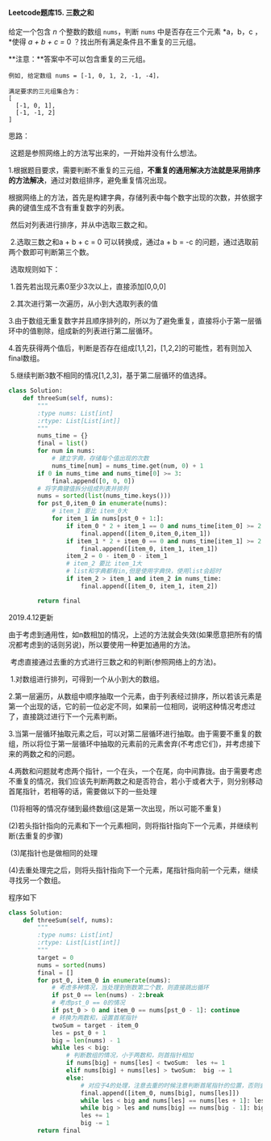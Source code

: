 #### Leetcode题库15. 三数之和

给定一个包含 *n* 个整数的数组 `nums`，判断 `nums` 中是否存在三个元素 *a，b，c ，*使得 *a + b + c =* 0 ？找出所有满足条件且不重复的三元组。

**注意：**答案中不可以包含重复的三元组。

```
例如, 给定数组 nums = [-1, 0, 1, 2, -1, -4]，

满足要求的三元组集合为：
[
  [-1, 0, 1],
  [-1, -1, 2]
]
```

思路：

​	这题是参照网络上的方法写出来的，一开始并没有什么想法。

​	1.根据题目要求，需要判断不重复的三元组，**不重复的通用解决方法就是采用排序的方法解决**，通过对数组排序，避免重复情况出现。

​	根据网络上的方法，首先是构建字典，存储列表中每个数字出现的次数，并依据字典的键值生成不含有重复数字的列表。

​	然后对列表进行排序，并从中选取三数之和。

​	2.选取三数之和a + b + c = 0 可以转换成，通过a + b = -c 的问题，通过选取前两个数即可判断第三个数。

​	选取规则如下：

​	1.首先若出现元素0至少3次以上，直接添加[0,0,0]

​	2.其次进行第一次遍历，从小到大选取列表的值

​	3.由于数组无重复数字并且顺序排列的，所以为了避免重复，直接将小于第一层循环中的值剔除，组成新的列表进行第二层循环。

​	4.首先获得两个值后，判断是否存在组成[1,1,2]，[1,2,2]的可能性，若有则加入final数组。

​	5.继续判断3数不相同的情况[1,2,3]，基于第二层循环的值选择。

```python
class Solution:
    def threeSum(self, nums):
        """
        :type nums: List[int]
        :rtype: List[List[int]]
        """
        nums_time = {}
        final = list()
        for num in nums:
            # 建立字典，存储每个值出现的次数
            nums_time[num] = nums_time.get(num, 0) + 1
        if 0 in nums_time and nums_time[0] >= 3:
            final.append([0, 0, 0])
        # 将字典键值拆分组成列表并排列
        nums = sorted(list(nums_time.keys()))
        for pst_0,item_0 in enumerate(nums):
            # item_1 要比 item_0大
            for item_1 in nums[pst_0 + 1:]:
                if item_0 * 2 + item_1 == 0 and nums_time[item_0] >= 2:
                    final.append([item_0,item_0,item_1])
                if item_1 * 2 + item_0 == 0 and nums_time[item_1] >= 2:
                    final.append([item_0, item_1, item_1])
                item_2 = 0 - item_0 - item_1
                # item_2 要比 item_1大
                # list和字典都有in,但是使用字典快，使用list会超时
                if item_2 > item_1 and item_2 in nums_time:
                    final.append([item_0, item_1, item_2])

        return final
```

2019.4.12更新

​	由于考虑到通用性，如n数相加的情况，上述的方法就会失效(如果愿意把所有的情况都考虑到的话则另说)，所以要使用一种更加通用的方法。

​	考虑直接通过去重的方式进行三数之和的判断(参照网络上的方法)。

​	1.对数组进行排列，可得到一个从小到大的数组。

​	2.第一层遍历，从数组中顺序抽取一个元素，由于列表经过排序，所以若该元素是第一个出现的话，它的前一位必定不同，如果前一位相同，说明这种情况考虑过了，直接跳过进行下一个元素判断。

​	3.当第一层循环抽取元素之后，可以对第二层循环进行抽取。由于需要不重复的数组，所以将位于第一层循环中抽取的元素前的元素舍弃(不考虑它们)，并考虑接下来的两数之和的问题。

​	4.两数和问题就考虑两个指针，一个在头，一个在尾，向中间靠拢。由于需要考虑不重复的情况，我们应该先判断两数之和是否符合，若小于或者大于，则分别移动首尾指针，若相等的话，需要做以下的一些处理

​	(1)将相等的情况存储到最终数组(这是第一次出现，所以可能不重复)

​	(2)若头指针指向的元素和下一个元素相同，则将指针指向下一个元素，并继续判断(去重复的步骤)

​	(3)尾指针也是做相同的处理

​	(4)去重处理完之后，则将头指针指向下一个元素，尾指针指向前一个元素，继续寻找另一个数组。

程序如下

```python
class Solution:
    def threeSum(self, nums):
        """
        :type nums: List[int]
        :rtype: List[List[int]]
        """
        target = 0
        nums = sorted(nums)
        final = []
        for pst_0, item_0 in enumerate(nums):
            # 考虑多种情况，当处理到倒数第二个数，则直接跳出循环
            if pst_0 == len(nums) - 2:break
            # 考虑pst_0 == 0的情况
            if pst_0 > 0 and item_0 == nums[pst_0 - 1]: continue 
            # 转换为两数和，设置首尾指针
            twoSum = target - item_0
            les = pst_0 + 1
            big = len(nums) - 1
            while les < big:
				# 判断数组的情况，小于两数和，则首指针相加
                if nums[big] + nums[les] < twoSum:  les += 1
                elif nums[big] + nums[les] > twoSum:  big -= 1
                else:
                    # 对应于4的处理，注意去重的时候注意判断首尾指针的位置，否则会出现错误
                    final.append([item_0, nums[big], nums[les]])
                    while les < big and nums[les] == nums[les + 1]: les += 1
                    while big > les and nums[big] == nums[big - 1]: big -= 1
                    les += 1
                    big -= 1
        return final
```

